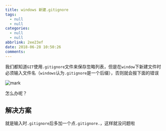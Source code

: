 ```yaml
---
title: windows 新建.gitignore
tags:
  - null
  - null
categories:
  - null
  - null
abbrlink: 2ee23ef
date: 2018-06-28 10:50:26
comments:
---
```

我们都知道`GIT`使用`.gitignore`文件来保存忽略列表，但是在`window`下新建文件时必须输入文件名（`windows`认为`.gitignore`是一个后缀），否则就会报下面的错误
<!-- more -->
![mark](/../../Photos/blog/180628/2CdchaAfIe.png)

怎么办呢？
## 解决方案

就是输入时`.gitignore`后多加一个点`.gitignore.`，这样就没问题啦
